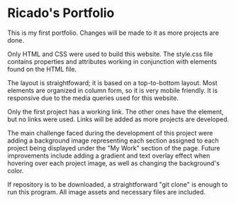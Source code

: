 # Ricado's Portfolio

This is my first portfolio. Changes will be made to it as more projects are done.

Only HTML and CSS were used to build this website. The style.css file contains properties and attributes working in conjunction with elements found on the HTML file. 

The layout is straightfoward; it is based on a top-to-bottom layout. Most elements are organized in column form, so it is very mobile friendly. It is responsive due to the media queries used for this website. 

Only the first project has a working link. The other ones have the <a> element, but no links were used. Links will be added as more projects are developed.

The main challenge faced during the development of this project were adding a background image representing each section assigned to each project being displayed under the "My Work" section of the page. Future improvements include adding a gradient and text overlay effect when hovering over each project image, as well as changing the background's color.

If repository is to be downloaded, a straightforward "git clone" is enough to run this program. All image assets and necessary files are included.
